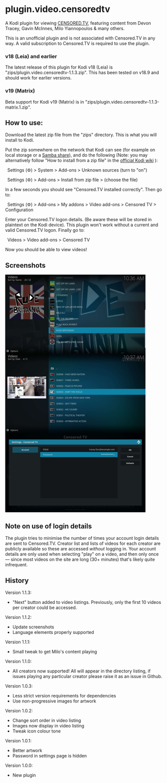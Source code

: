 # plugin.video.censoredtv
A Kodi plugin for viewing [CENSORED.TV](https://censored.tv), featuring content from Devon Tracey, Gavin McInnes, Milo Yiannopoulos &amp; many others.

This is an unofficial plugin and is not associated with Censored.TV in any way. A valid subscription to Censored.TV is required to use the plugin.

### v18 (Leia) and earlier

The latest release of this plugin for Kodi v18 (Leia) is "zips/plugin.video.censoredtv-1.1.3.zip". This has
been tested on v18.9 and should work for earlier versions.

### v19 (Matrix)

Beta support for Kodi v19 (Matrix) is in "zips/plugin.video.censoredtv-1.1.3-matrix.1.zip".

## How to use:

Download the latest zip file from the "zips" directory. This is what you will install to Kodi.

Put the zip somewhere on the network that Kodi can see (for example on local storage or a [Samba share](https://kodi.wiki/view/SMB)), and do the following 
(Note: you may alternatively follow "How to install from a zip file" in the [official Kodi wiki](https://kodi.wiki/view/Add-on_manager) ):

&ensp;Settings (:gear:) > System > Add-ons > Unknown sources (turn to "on")

&ensp;Settings (:gear:) > Add-ons > Install from zip file > (choose the file)
  
In a few seconds you should see "Censored.TV installed correctly". Then go to:

&ensp;Settings (:gear:) > Add-ons > My addons > Video add-ons > Censored TV > Configuration
  
Enter your Censored.TV logon details. (Be aware these will be stored in plaintext
on the Kodi device). This plugin won't work without a current and valid Censored.TV
logon. Finally go to:

&ensp;Videos > Video add-ons > Censored TV

Now you should be able to view videos!

## Screenshots

<img src="/src/plugin.video.censoredtv/resources/media/screenshot-01.jpg" alt="Creator list with focus on Katie Hopkin's &quot;Rude Britannia&quot;" title="Creator list with focus on Katie Hopkin's &quot;Rude Britannia&quot;" align="left" width="450" />

<img src="/src/plugin.video.censoredtv/resources/media/screenshot-02.jpg" alt="Video listing for &quot;Get Off My Lawn&quot; with thumbnail of Gavin McInnes looking sketchy"	title="Video listing for &quot;Get Off My Lawn&quot; with thumbnail of Gavin McInnes looking sketchy" align="left" width="450" />

<img src="/src/plugin.video.censoredtv/resources/media/screenshot-03.jpg" alt="Example account settings page with a made-up email and hidden password"	title="Example account settings page with a made-up email and hidden password" class="center" width="450" />

## Note on use of login details

The plugin tries to minimise the number of times your account login details are sent to
Censored.TV. Creator list and lists
of videos for each creator are publicly available so these are accessed _without_ logging in. Your
account details are only used when selecting "play" on a video, and then only once
&mdash; since most videos on the site are long (30+ minutes) that's likely quite infrequent.

## History

Version 1.1.3:
* "Next" button added to video listings. Previously, only the first 10 videos per creator could be accessed.

Version 1.1.2:
* Update screenshots
* Language elements properly supported

Version 1.1.1:
* Small tweak to get Milo's content playing

Version 1.1.0:
* All creators now supported! All will appear in the directory listing, if issues playing any particular creator please raise it as an issue in Github.

Version 1.0.3:
* Less strict version requirements for dependencies
* Use non-progressive images for artwork

Version 1.0.2:
* Change sort order in video listing
* Images now display in video listing
* Tweak icon colour tone

Version 1.0.1:
* Better artwork
* Password in settings page is hidden

Version 1.0.0:
* New plugin
